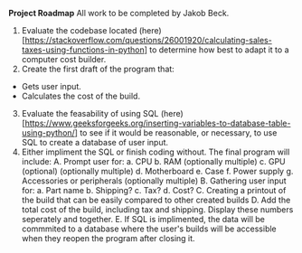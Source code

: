 **Project Roadmap**
All work to be completed by Jakob Beck.

1. Evaluate the codebase located (here)[https://stackoverflow.com/questions/26001920/calculating-sales-taxes-using-functions-in-python] to determine how best to adapt it to a computer cost builder.
2. Create the first draft of the program that:
  * Gets user input.
  * Calculates the cost of the build.
3. Evaluate the feasability of using SQL (here)[https://www.geeksforgeeks.org/inserting-variables-to-database-table-using-python/] to see if it would be reasonable, or necessary, to use SQL to create a database of user input.
4. Either impliment the SQL or finish coding without. The final program will include:
  A. Prompt user for:
    a. CPU
    b. RAM (optionally multiple)
    c. GPU (optional) (optionally multiple)
    d. Motherboard
    e. Case
    f. Power supply
    g. Accessories or peripherals (optionally multiple)
  B. Gathering user input for:
    a. Part name
    b. Shipping?
    c. Tax?
    d. Cost?
   C. Creating a printout of the build that can be easily compared to other created builds
   D. Add the total cost of the build, including tax and shipping. Display these numbers seperately and together.
   E. If SQL is implimented, the data will be commmited to a database where the user's builds will be accessible when they reopen the program after closing it.
  
